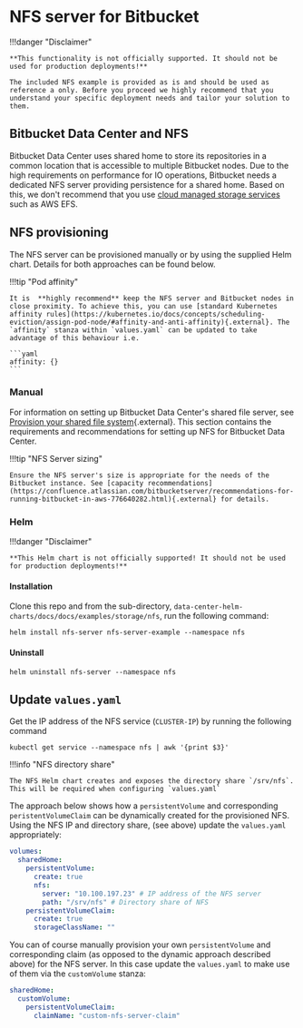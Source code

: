 # NFS server for Bitbucket
!!!danger "Disclaimer"

    **This functionality is not officially supported. It should not be used for production deployments!**
    
    The included NFS example is provided as is and should be used as reference a only. Before you proceed we highly recommend that you understand your specific deployment needs and tailor your solution to them.

## Bitbucket Data Center and NFS

Bitbucket Data Center uses shared home to store its repositories in a common location that is accessible to multiple Bitbucket nodes. 
Due to the high requirements on performance for IO operations, Bitbucket needs a dedicated NFS server providing persistence for a shared home. Based on this, 
we don't recommend that you use 
[cloud managed storage services](https://confluence.atlassian.com/bitbucketserver/supported-platforms-776640981.html#Supportedplatforms-cloudplatformsCloudPlatforms) such as AWS EFS.
 
## NFS provisioning
The NFS server can be provisioned manually or by using the supplied Helm chart. Details for both approaches can be found below.

!!!tip "Pod affinity"

    It is  **highly recommend** keep the NFS server and Bitbucket nodes in close proximity. To achieve this, you can use [standard Kubernetes affinity rules](https://kubernetes.io/docs/concepts/scheduling-eviction/assign-pod-node/#affinity-and-anti-affinity){.external}. The `affinity` stanza within `values.yaml` can be updated to take advantage of this behaviour i.e.
    
    ```yaml
    affinity: {}
    ```

### Manual
For information on setting up Bitbucket Data Center's shared file server, see [Provision your shared file system](https://confluence.atlassian.com/bitbucketserver/install-bitbucket-data-center-872139817.html#InstallBitbucketDataCenter-nfs){.external}. 
This section contains the requirements and recommendations for setting up NFS for Bitbucket Data Center.

!!!tip "NFS Server sizing"

    Ensure the NFS server's size is appropriate for the needs of the Bitbucket instance. See [capacity recommendations](https://confluence.atlassian.com/bitbucketserver/recommendations-for-running-bitbucket-in-aws-776640282.html){.external} for details.

### Helm
!!!danger "Disclaimer"

    **This Helm chart is not officially supported! It should not be used for production deployments!**

#### Installation
Clone this repo and from the sub-directory, `data-center-helm-charts/docs/docs/examples/storage/nfs`, run the following command:
```shell
helm install nfs-server nfs-server-example --namespace nfs
```

#### Uninstall
```shell
helm uninstall nfs-server --namespace nfs
```

## Update `values.yaml`
Get the IP address of the NFS service (`CLUSTER-IP`) by running the following command
```shell
kubectl get service --namespace nfs | awk '{print $3}'
```
!!!info "NFS directory share"

    The NFS Helm chart creates and exposes the directory share `/srv/nfs`. This will be required when configuring `values.yaml` 
The approach below shows how a `persistentVolume` and corresponding `peristentVolumeClaim` can be dynamically created for the provisioned NFS. Using the NFS IP and directory share, (see above) update the `values.yaml` appropriately:
```yaml
volumes:
  sharedHome:
    persistentVolume:
      create: true
      nfs:
        server: "10.100.197.23" # IP address of the NFS server 
        path: "/srv/nfs" # Directory share of NFS
    persistentVolumeClaim:
      create: true
      storageClassName: ""
```
You can of course manually provision your own `persistentVolume` and corresponding claim (as opposed to the dynamic approach described above) for the NFS server. In this case update the `values.yaml` to make use of them via the `customVolume` stanza:
```yaml
sharedHome:
  customVolume: 
    persistentVolumeClaim:
      claimName: "custom-nfs-server-claim"
```

